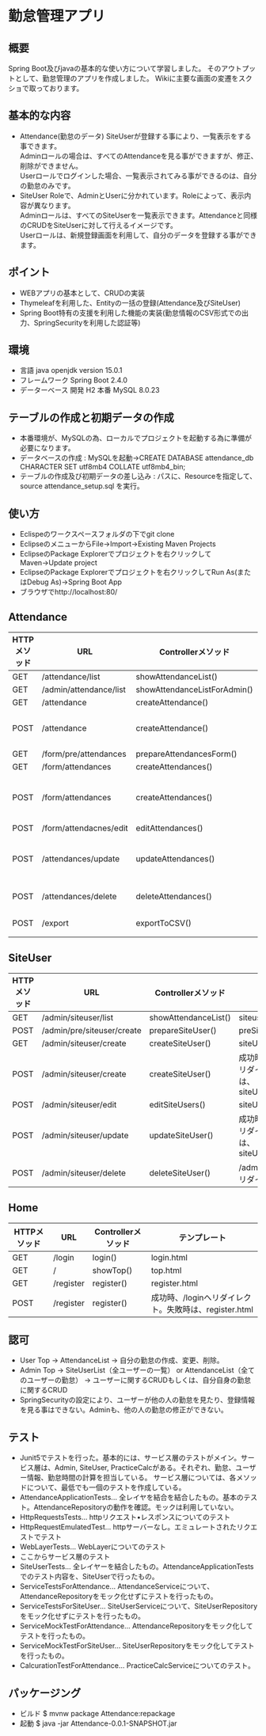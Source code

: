 # 勤怠管理アプリ

## 概要
Spring Boot及びjavaの基本的な使い方について学習しました。
そのアウトプットとして、勤怠管理のアプリを作成しました。
Wikiに主要な画面の変遷をスクショで取っております。
## 基本的な内容
 - Attendance(勤怠のデータ)
SiteUserが登録する事により、一覧表示をする事できます。  
 Adminロールの場合は、すべてのAttendanceを見る事ができますが、修正、削除ができません。  
 Userロールでログインした場合、一覧表示されてみる事ができるのは、自分の勤怠のみです。  
 - SiteUser
Roleで、AdminとUserに分かれています。Roleによって、表示内容が異なります。  
 Adminロールは、すべてのSiteUserを一覧表示できます。Attendanceと同様のCRUDをSiteUserに対して行えるイメージです。  
 Userロールは、新規登録画面を利用して、自分のデータを登録する事ができます。
## ポイント
 - WEBアプリの基本として、CRUDの実装
 - Thymeleafを利用した、Entityの一括の登録(Attendance及びSiteUser)
 - Spring Boot特有の支援を利用した機能の実装(勤怠情報のCSV形式での出力、SpringSecurityを利用した認証等)
## 環境
 - 言語 java openjdk version 15.0.1
 - フレームワーク Spring Boot 2.4.0
 - データーベース 開発 H2 本番 MySQL 8.0.23
## テーブルの作成と初期データの作成
 - 本番環境が、MySQLの為、ローカルでプロジェクトを起動する為に準備が必要になります。
 - データベースの作成 : MySQLを起動→CREATE DATABASE attendance_db CHARACTER SET utf8mb4 COLLATE utf8mb4_bin;
 - テーブルの作成及び初期データの差し込み : パスに、Resourceを指定して、source attendance_setup.sql を実行。
## 使い方
 - Eclispeのワークスペースフォルダの下でgit clone
 - EclipseのメニューからFile→Import→Existing Maven Projects
 - EclipseのPackage Explorerでプロジェクトを右クリックしてMaven→Update project
 - EclipseのPackage Explorerでプロジェクトを右クリックしてRun As(またはDebug As)→Spring Boot App
 - ブラウザでhttp://localhost:80/

## Attendance
| HTTPメソッド | URL | Controllerメソッド | テンプレート |
| ------------- | ------------- | ------------- | ------------- |
| GET | /attendance/list | showAttendanceList() | attendanceList.html |
| GET | /admin/attendance/list | showAttendanceListForAdmin() | attendanceList.html |
| GET | /attendance | createAttendance() | attendanceForm.html |
| POST | /attendance | createAttendance() | 成功時は /attendance/listへリダイレクト。失敗時は、attendanceForm.html|
| GET | /form/pre/attendances | prepareAttendancesForm() | preAttendancesForm.html |
| GET | /form/attendances | createAttendances() | attendancesForm.html |
| POST | /form/attendances | createAttendances() | 成功時は/attendance/listへリダイレクト。失敗時は、attendancesForm.html |
| POST | /form/attendacnes/edit | editAttendances() | attendancesForm.html |
| POST | /attendances/update | updateAttendances() | 成功時は、/attendance/listへリダイレクト。失敗時は、attendancesForm.html
| POST | /attendances/delete | deleteAttendances() | /attendance/listへリダイレクト |
| POST | /export | exportToCSV() | /attendance/listへリダイレクト |
## SiteUser
| HTTPメソッド | URL | Controllerメソッド | テンプレート |
| ------------- | ------------- | ------------- | ------------- |
| GET | /admin/siteuser/list | showAttendanceList() | siteuserList.html |
| POST | /admin/pre/siteuser/create | prepareSiteUser() | preSiteUsersForm.html |
| GET | /admin/siteuser/create | createSiteUser() | siteUsersForm.html |
| POST | /admin/siteuser/create | createSiteUser() | 成功時、/siteuser/listへリダイレクト。失敗時は、siteUsersForm.html |
| POST | /admin/siteuser/edit | editSiteUsers() | siteUsersForm.html |
| POST | /admin/siteuser/update | updateSiteUser() | 成功時、/siteuser/listへリダイレクト。失敗時は、siteUsersForm.html|
| POST | /admin/siteuser/delete | deleteSiteUser() | /admin/siteuser/listへリダイレクト |
## Home
| HTTPメソッド | URL | Controllerメソッド | テンプレート |
| ------------- | ------------- | ------------- | ------------- |
| GET | /login | login() | login.html |
| GET | / | showTop() | top.html |
| GET | /register | register() | register.html |
| POST | /register | register() | 成功時、/loginへリダイレクト。失敗時は、register.html 
## 認可
 - User  Top → AttendanceList → 自分の勤怠の作成、変更、削除。
 - Admin Top → SiteUserList（全ユーザーの一覧） or AttendanceList（全てのユーザーの勤怠） → ユーザーに関するCRUDもしくは、自分自身の勤怠に関するCRUD
 - SpringSecurityの設定により、ユーザーが他の人の勤怠を見たり、登録情報を見る事はできない。Adminも、他の人の勤怠の修正ができない。
## テスト
 - Junit5でテストを行った。基本的には、サービス層のテストがメイン。サービス層は、Admin, SiteUser, PracticeCalcがある。それぞれ、勤怠、ユーザー情報、勤怠時間の計算を担当している。
 サービス層については、各メソッドについて、最低でも一個のテストを作成している。
 - AttendanceApplicationTests... 全レイヤを結合を結合したもの。基本のテスト。AttendanceRepositoryの動作を確認。モックは利用していない。
 - HttpRequestsTests... httpリクエスト•レスポンスについてのテスト
 - HttpRequestEmulatedTest... httpサーバーなし。エミュレートされたリクエストでテスト
 - WebLayerTests... WebLayerについてのテスト
 - ここからサービス層のテスト
 - SiteUserTests... 全レイヤーを結合したもの。AttendanceApplicationTestsでのテスト内容を、SiteUserで行ったもの。
 - ServiceTestsForAttendance... AttendanceServiceについて、AttendanceRepositoryをモック化せずにテストを行ったもの。
 - ServiceTestsForSiteUser... SiteUserServiceについて、SiteUserRepositoryをモック化せずにテストを行ったもの。
 - ServiceMockTestForAttendance... AttendanceRepositoryをモック化してテストを行ったもの。
 - ServiceMockTestForSiteUser... SiteUserRepositoryをモック化してテストを行ったもの。
 - CalcurationTestForAttendance... PracticeCalcServiceについてのテスト。
## パッケージング
 - ビルド $ mvnw package Attendance:repackage
 - 起動 $ java -jar Attendance-0.0.1-SNAPSHOT.jar
